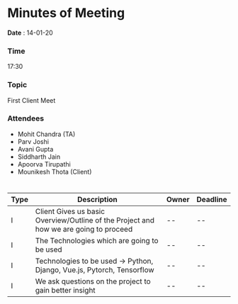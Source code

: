 # Minutes of Meeting

 
**Date** : 14-01-20
### **Time** 
 17:30
### **Topic**
 First Client Meet
### **Attendees**
* Mohit Chandra (TA)
* Parv Joshi
* Avani Gupta
* Siddharth Jain
* Apoorva Tirupathi
* Mounikesh Thota (Client)

#
#
#
Type | Description | Owner | Deadline
---- | ---- | -|--
I | Client Gives us basic Overview/Outline of the Project and how we are going to proceed|--|--| 
I | The Technologies which are going to be used|--|--| 
I | Technologies to be used -> Python, Django, Vue.js, Pytorch, Tensorflow|--|-- |
I | We ask questions on the project to gain better insight|--|--|